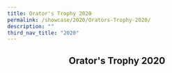 ```yaml
---
title: Orator's Trophy 2020
permalink: /showcase/2020/Orators-Trophy-2020/
description: ""
third_nav_title: "2020"
---
```

## <center> Orator's Trophy 2020 </center>

